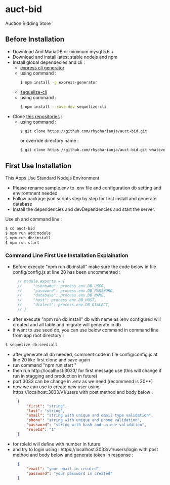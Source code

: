 # auct-bid
Auction Bidding Store

## Before Installation
- Download And MariaDB or minimum mysql 5.6 +
- Download and install latest stable nodejs and npm
- Install global dependecies and cli :
  * [express cli generator](https://expressjs.com/en/starter/generator.html) 
  - using command : 
    ```sh
    $ npm install -g express-generator
    ```
  * [sequelize-cli](https://sequelize.org/master/manual/migrations.html#installing-the-cli)
  - using command :
    ```sh
    $ npm install --save-dev sequelize-cli
    ```
- Clone [this repositories](https://github.com/rhyoharianja/auct-bid/) :
  - using command :
    ```sh
    $ git clone https://github.com/rhyoharianja/auct-bid.git
    ```
    or override directory name :
    ```sh
    $ git clone https://github.com/rhyoharianja/auct-bid.git whatevername
    ```

## First Use Installation
This Apps Use Standard Nodejs Environment
- Please rename sample.env to .env file and configuration db setting and environtment needed
- Follow package.json scripts step by step for first install and generate database
- Install the dependencies and devDependencies and start the server.

Use sh and command line :
```sh
$ cd auct-bid
$ npm run add:module
$ npm run db:install
$ npm run start 
```
### Command Line First Use Installation Explaination
- Before execute "npm run db:install" make sure the code below in file config/config.js at line 20 has been uncommented :
  ```js
    // module.exports = {
    //     "username": process.env.DB_USER,
    //     "password": process.env.DB_PASSWORD,
    //     "database": process.env.DB_NAME,
    //     "host": process.env.DB_HOST,
    //     "dialect": process.env.DB_DIALECT,
    // }
  ```
- after execute "npm run db:install" db with name as .env configured will created and all table and migrate will generate in db
- if want to use seed db, you can use below command in command line from app root directory :
 ```sh
 $ sequelize db:seed:all
 ```
- after generate all db needed, comment code in file config/config.js at line 20 like first clone and save again
- run command "npm run start "
- then run http://localhost:3033/ for first message use (this will change if run in stagging and production in future)
- port 3033 can be change in .env as we need (recommend is 30**)
- now we can use to create new user using https://localhost:3033/v1/users with post method and body below :
  ```json
    {
        "first": "string",
        "last": "string",
        "email": "string with unique and email type validation",
        "phone": "string with unique and phone validation",
        "password": "string with hash and unique validation",
        "roleId": "1"
    }
  ```
- for roleId will define with number in future.
- and try to login using : https://localhost:3033/v1/users/login with post method and body below and generate token in response :
  ```json
    {
	    "email": "your email in created",
	    "password": "your password in created"
    }
  ```